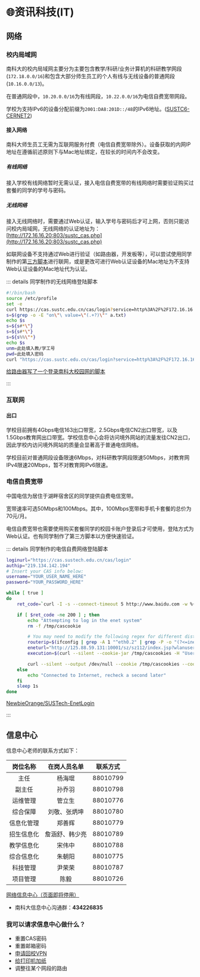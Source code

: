 # 🌐资讯科技(IT)

## 网络
### 校内局域网

南科大的校内局域网主要分为主要包含教学/科研/业务计算机的科研教学网段(`172.18.0.0/16`)和包含大部分师生员工的个人有线与无线设备的普通网段(`10.16.0.0/13`)。

在普通网段中，`10.20.0.0/16`为有线网段，`10.22.0.0/16`为电信自费宽带网段。

学校为支持IPv6的设备分配前缀为`2001:DA8:201D::/48`的IPv6地址。([SUSTC6-CERNET2](http://www.nic.edu.cn/member-cgi/i6obj?query=SUSTC6-CERNET2))

#### 接入网络

南科大师生员工无需为互联网服务付费（电信自费宽带除外）。设备获取的内网IP地址在遵循前述原则下与Mac地址绑定，在较长的时间内不会改变。

##### 有线网络

接入学校有线网络暂时无需认证，接入电信自费宽带的有线网络时需要验证购买过套餐的同学的学号与密码。

##### 无线网络

接入无线网络时，需要通过Web认证，输入学号与密码后才可上网，否则只能访问校内局域网，无线网络的认证地址为：[http://172.16.16.20:803/sustc_cas.php](http://172.16.16.20:803/sustc_cas.php)

如联网设备不支持通过Web进行验证（如路由器，开发板等），可以尝试使用同学制作的第[三方脚本](https://www.whexy.com/post/openwrt-zhi-jie-jue-nan-ke-da-xiao-yuan-wang-deng-lu-nan-ti/)进行联网，或是更改可进行Web认证设备的Mac地址为不支持Web认证设备的Mac地址代为认证。


::: details 同学制作的无线网络登陆脚本
``` bash
#!/bin/bash
source /etc/profile
set -e
curl https://cas.sustc.edu.cn/cas/login?service=http%3A%2F%2F172.16.16.20%3A803%2Fsustc_cas.php > a.txt
s=$(grep -o -E "on\"\ value=\"(.+?)\"" a.txt)
echo $s
s=${s#*\"}
s=${s#*\"}
s=${s%%\"*}
echo $s
unm=此处填入教/学工号
pwd=此处填入密码
curl "https://cas.sustc.edu.cn/cas/login?service=http%3A%2F%2F172.16.16.20%3A803%2Fsustc_cas.php" --data "username=$unm&password=$pwd&execution=$s&_eventId=submit&geolocation="
```
[给路由器写了一个登录南科大校园网的脚本](https://www.whexy.com/post/openwrt-zhi-jie-jue-nan-ke-da-xiao-yuan-wang-deng-lu-nan-ti/)

:::




### 互联网

#### 出口

学校目前拥有4Gbps电信163出口带宽，2.5Gbps电信CN2出口带宽，以及1.5Gbps教育网出口带宽。[](https://biddingoffice.sustc.edu.cn/search/news/id/5085/pid)学校信息中心会将访问境外网站的流量发往CN2出口，因此学校内访问境外网站的质量会显著高于普通电信网络。

学校目前对普通网段设备限速6Mbps，对科研教学网段限速50Mbps，对教育网IPv4限速20Mbps，暂不对教育网IPv6限速。

### 电信自费宽带

中国电信为居住于湖畔宿舍区的同学提供自费电信宽带。

宽带速率可选50Mbps和100Mbps。其中，100Mbps宽带和手机卡套餐的总价为70元/月。

电信自费宽带也需要使用购买套餐同学的校园卡账户登录后才可使用，登陆方式为Web认证。也有同学制作了第三方脚本以方便快速验证。

::: details 同学制作的电信自费网络登陆脚本

``` bash
loginurl="https://cas.sustech.edu.cn/cas/login"
authip="219.134.142.194"
# Insert your CAS info below:
username="YOUR_USER_NAME_HERE"
password="YOUR_PASSWORD_HERE"

while [ true ]
do
	ret_code=`curl -I -s --connect-timeout 5 http://www.baidu.com -w %{http_code} | tail -n1`

	if [ $ret_code -ne 200 ] ; then
		echo "Attempting to log in the enet system"
		rm -f /tmp/cascookie

		# You may need to modify the following regex for different distros.
		routerip=$(ifconfig | grep -A 1 "^eth0.2" | grep -P -o "(?<=inet addr:).*(?=  Bcast)")
		eneturl="http://125.88.59.131:10001/sz/sz112/index.jsp?wlanuserip=$routerip&wlanacip=$authip"
		execution=$(curl --silent --cookie-jar /tmp/cascookies -H "User-Agent: Mozilla/5.0 (Windows NT 10.0; Win64; x64; rv:71.0) Gecko/20100101 Firefox/71.0" -L "$eneturl"  | grep -o 'execution.*/><input type' | grep -o '[^"]\{50,\}')

		curl --silent --output /dev/null --cookie /tmp/cascookies --cookie-jar /tmp/cascookies -H "Content-Type: application/x-www-form-urlencoded" -H "User-Agent: Mozilla/5.0 (Windows NT 10.0; Win64; x64; rv:71.0) Gecko/20100101 Firefox/71.0" -L -X POST "$loginurl" --data "username=$username&password=$password&execution=$execution&_eventId=submit&geolocation="
	else
		echo "Connected to Internet, recheck a second later"
	fi
	sleep 1s
done
```

[NewbieOrange/SUSTech-EnetLogin](https://github.com/NewbieOrange/SUSTech-EnetLogin)

:::

## 信息中心

信息中心老师的联系方式如下：

|  岗位名称  |  在岗人员名单  | 联系方式 |
| :--------: | :------------: | :------: |
|    主任    |     杨海琨     | 88010799 |
|   副主任   |     孙乔羽     | 88010798 |
|  运维管理  |     管立生     | 88010776 |
|  综合保障  |  刘敬、张炳坤  | 88010780 |
| 信息化管理 |     郑善辉     | 88010779 |
| 招生信息化 | 詹涵舒、韩少亮 | 88010789 |
| 教学信息化 |     宋伟中     | 88010788 |
| 综合信息化 |     朱朝阳     | 88010775 |
|  科技管理  |     尹荣荣     | 88010787 |
|  项目管理  |      陈毅      | 88010726 |

[网络信息中心（页面即将停用）](http://116.7.234.209/wlzx)

- 南科大信息中心沟通群：**434226835**

### 我可以请求信息中心做什么？

- 重置CAS密码
- 重置邮箱密码
- [申请回校VPN](./apply-for-vpn)
- [给打印机加纸](/service/unifound)
- 调整往某个网段的路由

